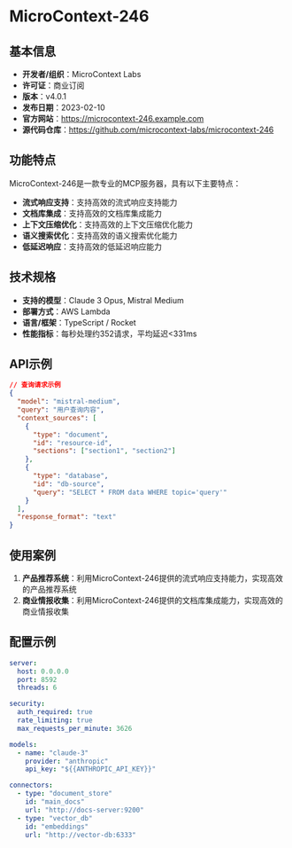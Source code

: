 # MicroContext-246

## 基本信息

- **开发者/组织**：MicroContext Labs
- **许可证**：商业订阅
- **版本**：v4.0.1
- **发布日期**：2023-02-10
- **官方网站**：https://microcontext-246.example.com
- **源代码仓库**：https://github.com/microcontext-labs/microcontext-246

## 功能特点

MicroContext-246是一款专业的MCP服务器，具有以下主要特点：

- **流式响应支持**：支持高效的流式响应支持能力
- **文档库集成**：支持高效的文档库集成能力
- **上下文压缩优化**：支持高效的上下文压缩优化能力
- **语义搜索优化**：支持高效的语义搜索优化能力
- **低延迟响应**：支持高效的低延迟响应能力


## 技术规格

- **支持的模型**：Claude 3 Opus, Mistral Medium
- **部署方式**：AWS Lambda
- **语言/框架**：TypeScript / Rocket
- **性能指标**：每秒处理约352请求，平均延迟<331ms

## API示例

```json
// 查询请求示例
{
  "model": "mistral-medium",
  "query": "用户查询内容",
  "context_sources": [
    {
      "type": "document",
      "id": "resource-id",
      "sections": ["section1", "section2"]
    },
    {
      "type": "database",
      "id": "db-source",
      "query": "SELECT * FROM data WHERE topic='query'"
    }
  ],
  "response_format": "text"
}
```

## 使用案例

1. **产品推荐系统**：利用MicroContext-246提供的流式响应支持能力，实现高效的产品推荐系统
2. **商业情报收集**：利用MicroContext-246提供的文档库集成能力，实现高效的商业情报收集


## 配置示例

```yaml
server:
  host: 0.0.0.0
  port: 8592
  threads: 6

security:
  auth_required: true
  rate_limiting: true
  max_requests_per_minute: 3626

models:
  - name: "claude-3"
    provider: "anthropic"
    api_key: "${{ANTHROPIC_API_KEY}}"

connectors:
  - type: "document_store"
    id: "main_docs"
    url: "http://docs-server:9200"
  - type: "vector_db"
    id: "embeddings"
    url: "http://vector-db:6333"
```